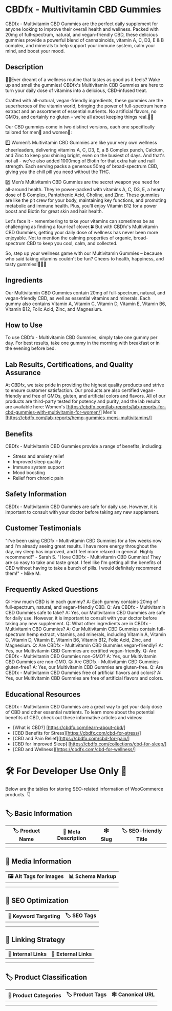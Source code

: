 # CBDfx - Multivitamin CBD Gummies
CBDfx - Multivitamin CBD Gummies are the perfect daily supplement for anyone looking to improve their overall health and wellness. Packed with 20mg of full-spectrum, natural, and vegan-friendly CBD, these delicious gummies provide a powerful blend of cannabinoids, vitamin A, C, D3, E & B complex, and minerals to help support your immune system, calm your mind, and boost your mood.
## Description
🍊🍇Ever dreamt of a wellness routine that tastes as good as it feels? Wake up and smell the gummies! CBDfx's Multivitamin CBD Gummies are here to turn your daily dose of vitamins into a delicious, CBD-infused treat.

Crafted with all-natural, vegan-friendly ingredients, these gummies are the superheroes of the vitamin world, bringing the power of full-spectrum hemp extract and an assortment of essential nutrients. No artificial flavors, no GMOs, and certainly no gluten – we’re all about keeping things real.🌿🌈

Our CBD gummies come in two distinct versions, each one specifically tailored for men🕺 and women💃:

1️⃣ Women’s Multivitamin CBD Gummies are like your very own wellness cheerleaders, delivering vitamins A, C, D3, E, a B Complex punch, Calcium, and Zinc to keep you shining bright, even on the busiest of days. And that's not all - we’ve also added 1000mcg of Biotin for that extra hair and nail strength. Each serving packs a generous 50mg of broad-spectrum CBD, giving you the chill pill you need without the THC.

2️⃣ Men’s Multivitamin CBD Gummies are the secret weapon you need for all-around health. They're power-packed with vitamins A, C, D3, E, a hearty dose of B Complex, Pantothenic Acid, Choline, and Zinc. These gummies are like the pit crew for your body, maintaining key functions, and promoting metabolic and immune health. Plus, you’ll enjoy Vitamin B12 for a power boost and Biotin for great skin and hair health.

Let's face it - remembering to take your vitamins can sometimes be as challenging as finding a four-leaf clover.🍀 But with CBDfx's Multivitamin CBD Gummies, getting your daily dose of wellness has never been more enjoyable. Not to mention the calming properties of organic, broad-spectrum CBD to keep you cool, calm, and collected.

So, step up your wellness game with our Multivitamin Gummies – because who said taking vitamins couldn't be fun? Cheers to health, happiness, and tasty gummies!🥂🍬🎉
## Ingredients
Our Multivitamin CBD Gummies contain 20mg of full-spectrum, natural, and vegan-friendly CBD, as well as essential vitamins and minerals. Each gummy also contains Vitamin A, Vitamin C, Vitamin D, Vitamin E, Vitamin B6, Vitamin B12, Folic Acid, Zinc, and Magnesium.
## How to Use
To use CBDfx - Multivitamin CBD Gummies, simply take one gummy per day. For best results, take one gummy in the morning with breakfast or in the evening before bed.
## Lab Results, Certifications, and Quality Assurance
At CBDfx, we take pride in providing the highest quality products and strive to ensure customer satisfaction. Our products are also certified vegan-friendly and free of GMOs, gluten, and artificial colors and flavors. All of our products are third-party tested for potency and purity, and the lab results are available here: 
Women's [https://cbdfx.com/lab-reports/lab-reports-for-cbd-gummies-with-multivitamin-for-women/]
Men's [https://cbdfx.com/lab-reports/hemp-gummies-mens-multivitamins/]
## Benefits
CBDfx - Multivitamin CBD Gummies provide a range of benefits, including:
- Stress and anxiety relief
- Improved sleep quality
- Immune system support
- Mood boosting
- Relief from chronic pain
## Safety Information
CBDfx - Multivitamin CBD Gummies are safe for daily use. However, it is important to consult with your doctor before taking any new supplement.
## Customer Testimonials
"I've been using CBDfx - Multivitamin CBD Gummies for a few weeks now and I'm already seeing great results. I have more energy throughout the day, my sleep has improved, and I feel more relaxed in general. Highly recommend!" - Sarah S.
"I love CBDfx - Multivitamin CBD Gummies! They are so easy to take and taste great. I feel like I'm getting all the benefits of CBD without having to take a bunch of pills. I would definitely recommend them!" - Mike M.
## Frequently Asked Questions
Q: How much CBD is in each gummy?
A: Each gummy contains 20mg of full-spectrum, natural, and vegan-friendly CBD.
Q: Are CBDfx - Multivitamin CBD Gummies safe to take?
A: Yes, our Multivitamin CBD Gummies are safe for daily use. However, it is important to consult with your doctor before taking any new supplement.
Q: What other ingredients are in CBDfx - Multivitamin CBD Gummies?
A: Our Multivitamin CBD Gummies contain full-spectrum hemp extract, vitamins, and minerals, including Vitamin A, Vitamin C, Vitamin D, Vitamin E, Vitamin B6, Vitamin B12, Folic Acid, Zinc, and Magnesium.
Q: Are CBDfx - Multivitamin CBD Gummies vegan-friendly?
A: Yes, our Multivitamin CBD Gummies are certified vegan-friendly.
Q: Are CBDfx - Multivitamin CBD Gummies non-GMO?
A: Yes, our Multivitamin CBD Gummies are non-GMO.
Q: Are CBDfx - Multivitamin CBD Gummies gluten-free?
A: Yes, our Multivitamin CBD Gummies are gluten-free.
Q: Are CBDfx - Multivitamin CBD Gummies free of artificial flavors and colors?
A: Yes, our Multivitamin CBD Gummies are free of artificial flavors and colors.
## Educational Resources
CBDfx - Multivitamin CBD Gummies are a great way to get your daily dose of CBD and other essential nutrients. To learn more about the potential benefits of CBD, check out these informative articles and videos:
- [What is CBD?] [https://cbdfx.com/learn-about-cbd/]
- [CBD Benefits for Stress][https://cbdfx.com/cbd-for-stress/]
- [CBD and Pain Relief][https://cbdfx.com/cbd-for-pain/]
- [CBD for Improved Sleep] [https://cbdfx.com/collections/cbd-for-sleep/]
- [CBD and Wellness][https://cbdfx.com/cbd-for-wellness/]

# 🛠️ For Developer Use Only 🔐

Below are the tables for storing SEO-related information of WooCommerce products. 👇

## 🏷️ Basic Information 

| 🏷️ Product Name | 📝 Meta Description | 🕸️ Slug | 🏷️ SEO-friendly Title |
| -------------- | ------------------ | ------ | ---------------------- |
|                |                    |        |                        |
|                |                    |        |                        |

## 📸 Media Information

| 🖼️ Alt Tags for Images | 📊 Schema Markup |
| --------------------- | --------------- |
|                       |                 |
|                       |                 |

## 🔎 SEO Optimization

| 🎯 Keyword Targeting | 🏷️ SEO Tags |
| ------------------- | ---------- |
|                     |            |
|                     |            |

## 🔗 Linking Strategy 

| 🔗 Internal Links | 🔗 External Links |
| ---------------- | ---------------- |
|                  |                  |
|                  |                  |

## 🏷️ Product Classification 

| 📂 Product Categories | 🏷️ Product Tags | 🕸️ Canonical URL |
| ------------------ | ------------ | ------------- |
|                    |              |               |
|                    |              |               |
